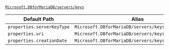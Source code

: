 [`Microsoft.DBforMariaDB/servers/keys`](https://docs.microsoft.com/en-us/azure/templates/microsoft.dbformariadb/servers/keys)

| Default Path | Alias |
|---|---|
| `properties.serverKeyType` | `Microsoft.DBforMariaDB/servers/keys/serverKeyType` |
| `properties.uri` | `Microsoft.DBforMariaDB/servers/keys/uri` |
| `properties.creationDate` | `Microsoft.DBforMariaDB/servers/keys/creationDate` |

